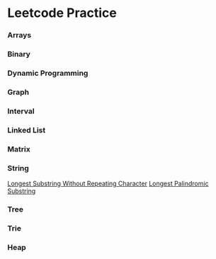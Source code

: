 # Leetcode Practice

### Arrays

### Binary

### Dynamic Programming

### Graph

### Interval

### Linked List

### Matrix

### String
[Longest Substring Without Repeating Character](solutions/longest-substring-without-repeating-characters.md)
[Longest Palindromic Substring](solutions/longest-substring-without-repeating-characters.md)

### Tree

### Trie

### Heap